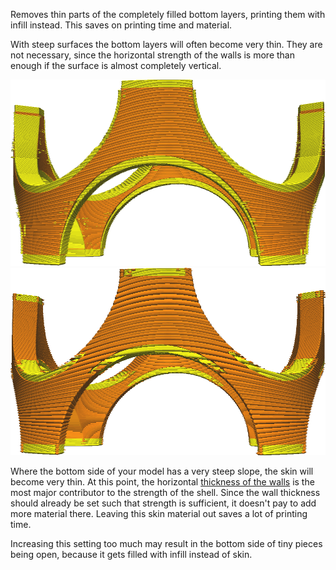 Removes thin parts of the completely filled bottom layers, printing them with infill instead. This saves on printing time and material.

With steep surfaces the bottom layers will often become very thin. They are not necessary, since the horizontal strength of the walls is more than enough if the surface is almost completely vertical.

![Before removal](../../../articles/images/skin_preshrink_original.png)
![After removal](../../../articles/images/skin_preshrink_shrunk.png)

Where the bottom side of your model has a very steep slope, the skin will become very thin. At this point, the horizontal [thickness of the walls](../shell/wall_thickness.md) is the most major contributor to the strength of the shell. Since the wall thickness should already be set such that strength is sufficient, it doesn't pay to add more material there. Leaving this skin material out saves a lot of printing time.

Increasing this setting too much may result in the bottom side of tiny pieces being open, because it gets filled with infill instead of skin.